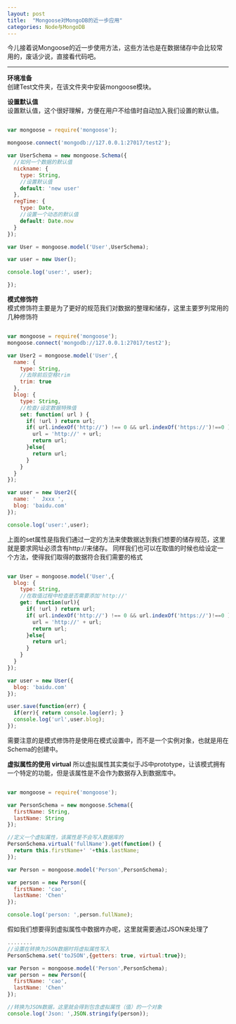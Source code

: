 ```yaml
---
layout: post
title:  "Mongoose对MongoDB的近一步应用"
categories: Node与MongoDB
---
```


今儿接着说Mongoose的近一步使用方法，这些方法也是在数据储存中会比较常用的，废话少说，直接看代码吧。

***

**环境准备**  
创建Test文件夹，在该文件夹中安装mongoose模块。

**设置默认值**  
设置默认值，这个很好理解，方便在用户不给值时自动加入我们设置的默认值。

```javascript

var mongoose = require('mongoose');

mongoose.connect('mongodb://127.0.0.1:27017/test2');

var UserSchema = new mongoose.Schema({
  //如何一个数据的默认值
  nickname: {
    type: String,
    //设置默认值
    default: 'new user'
  },
  regTime: {
    type: Date,
    //设置一个动态的默认值
    default: Date.now
  }
});

var User = mongoose.model('User',UserSchema);

var user = new User();

console.log('user:', user);

});


```

**模式修饰符**  
模式修饰符主要是为了更好的规范我们对数据的整理和储存，这里主要罗列常用的几种修饰符

```javascript

var mongoose = require('mongoose');
mongoose.connect('mongodb://127.0.0.1:27017/test2');

var User2 = mongoose.model('User',{
  name: {
    type: String,
    //去除前后空格trim
    trim: true 
  },
  blog: {
    type: String,
    //检查/设定数据特殊值
    set: function( url ) {
      if( !url ) return url;
      if( url.indexOf('http://') !== 0 && url.indexOf('https://')!==0 ) {
        url = 'http://' + url;
        return url;
      }else{
        return url;
      }
    }
  }
});

var user = new User2({
  name: '  Jxxx ',
  blog: 'baidu.com'
});

console.log('user:',user);

```
上面的set属性是指我们通过一定的方法来使数据达到我们想要的储存规范，这里就是要求网址必须含有http://来储存。
同样我们也可以在取值的时候也给设定一个方法，使得我们取得的数据符合我们需要的格式

```javascript

var User = mongoose.model('User',{
  blog: {
    type: String,
    //在取值过程中检查是否需要添加'http://'
    get: function(url){
      if( !url ) return url;
      if( url.indexOf('http://') !== 0 && url.indexOf('https://')!==0 ) {
        url = 'http://' + url;
        return url;
      }else{
        return url;
      }
    }
  }
});

var user = new User({
  blog: 'baidu.com'
});

user.save(function(err) {
  if(err){ return console.log(err); }
  console.log('url',user.blog);
});

```
需要注意的是模式修饰符是使用在模式设置中，而不是一个实例对象，也就是用在Schema的创建中。


**虚拟属性的使用 virtual**
所以虚拟属性其实类似于JS中prototype，让该模式拥有一个特定的功能，但是该属性是不会作为数据存入到数据库中。

```javascript

var mongoose = require('mongoose');

var PersonSchema = new mongoose.Schema({
  firstName: String,
  lastName: String
});

//定义一个虚拟属性，该属性是不会写入数据库的
PersonSchema.virtual('fullName').get(function() {
  return this.firstName+' '+this.lastName;
});

var Person = mongoose.model('Person',PersonSchema);

var person = new Person({
  firstName: 'cao',
  lastName: 'Chen'
});

console.log('person: ',person.fullName);

```

假如我们想要得到虚拟属性中数据咋办呢，这里就需要通过JSON来处理了


```javascript
........
//设置在转换为JSON数据时将虚拟属性写入
PersonSchema.set('toJSON',{getters: true, virtual:true});

var Person = mongoose.model('Person',PersonSchema);
var person = new Person({
  firstName: 'cao',
  lastName: 'Chen'
});

//转换为JSON数据，这里就会得到包含虚拟属性（值）的一个对象
console.log('Json: ',JSON.stringify(person));

```

